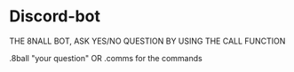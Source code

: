 # Discord-bot
THE 8NALL BOT, ASK YES/NO QUESTION BY USING THE CALL FUNCTION

.8ball "your question"
OR
.comms for the commands
